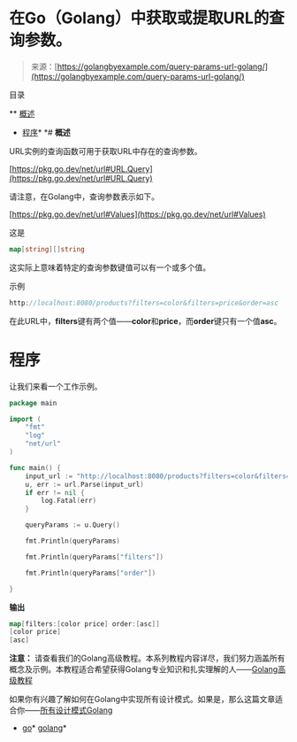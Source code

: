 <!--yml

分类：未分类

日期：2024-10-13 06:40:42

-->

# 在Go（Golang）中获取或提取URL的查询参数。

> 来源：[https://golangbyexample.com/query-params-url-golang/](https://golangbyexample.com/query-params-url-golang/)

目录

**   [概述](#Overview "Overview")

+   [程序](#Program "Program")*  *# **概述**

URL实例的查询函数可用于获取URL中存在的查询参数。

[https://pkg.go.dev/net/url#URL.Query](https://pkg.go.dev/net/url#URL.Query)

请注意，在Golang中，查询参数表示如下。

[https://pkg.go.dev/net/url#Values](https://pkg.go.dev/net/url#Values)

这是

```go
map[string][]string
```

这实际上意味着特定的查询参数键值可以有一个或多个值。

示例

```go
http://localhost:8080/products?filters=color&filters=price&order=asc
```

在此URL中，**filters**键有两个值——**color**和**price**，而**order**键只有一个值**asc**。

# **程序**

让我们来看一个工作示例。

```go
package main

import (
	"fmt"
	"log"
	"net/url"
)

func main() {
	input_url := "http://localhost:8080/products?filters=color&filters=price&order=asc"
	u, err := url.Parse(input_url)
	if err != nil {
		log.Fatal(err)
	}

	queryParams := u.Query()

	fmt.Println(queryParams)

	fmt.Println(queryParams["filters"])

	fmt.Println(queryParams["order"])

}
```

**输出**

```go
map[filters:[color price] order:[asc]]
[color price]
[asc]
```

**注意：** 请查看我们的Golang高级教程。本系列教程内容详尽，我们努力涵盖所有概念及示例。本教程适合希望获得Golang专业知识和扎实理解的人——[Golang高级教程](https://golangbyexample.com/golang-comprehensive-tutorial/)

如果你有兴趣了解如何在Golang中实现所有设计模式。如果是，那么这篇文章适合你——[所有设计模式Golang](https://golangbyexample.com/all-design-patterns-golang/)

+   [go](https://golangbyexample.com/tag/go/)*   [golang](https://golangbyexample.com/tag/golang/)*
